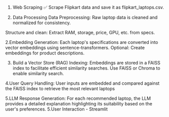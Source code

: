 1. Web Scraping ✅
Scrape Flipkart data and save it as flipkart_laptops.csv.

2. Data Processing
Data Preprocessing: Raw laptop data is cleaned and normalized for consistency.

Structure and clean:
Extract RAM, storage, price, GPU, etc. from specs.

2.Embedding Generation: Each laptop's specifications are converted into vector embeddings using sentence-transformers.
Optional: Create embeddings for product descriptions.


3. Build a Vector Store (RAG)
Indexing: Embeddings are stored in a FAISS index to facilitate efficient similarity searches.
Use FAISS or Chroma to enable similarity search.

4.User Query Handling: User inputs are embedded and compared against the FAISS index to retrieve the most relevant laptops

5.LLM Response Generation: For each recommended laptop, the LLM provides a detailed explanation highlighting its suitability based on the user's preferences.
5.User Interaction - Streamlit
